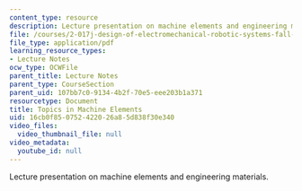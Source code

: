 ```yaml
---
content_type: resource
description: Lecture presentation on machine elements and engineering materials.
file: /courses/2-017j-design-of-electromechanical-robotic-systems-fall-2009/16cb0f850752422026a85d838f30e340_MIT2_017JF09_machines.pdf
file_type: application/pdf
learning_resource_types:
- Lecture Notes
ocw_type: OCWFile
parent_title: Lecture Notes
parent_type: CourseSection
parent_uid: 107bb7c0-9134-4b2f-70e5-eee203b1a371
resourcetype: Document
title: Topics in Machine Elements
uid: 16cb0f85-0752-4220-26a8-5d838f30e340
video_files:
  video_thumbnail_file: null
video_metadata:
  youtube_id: null
---
```

Lecture presentation on machine elements and engineering materials.

